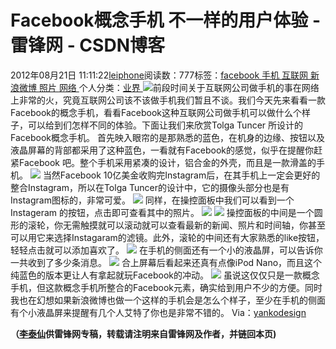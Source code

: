 
# Facebook概念手机 不一样的用户体验 - 雷锋网 - CSDN博客


2012年08月21日 11:11:22[leiphone](https://me.csdn.net/leiphone)阅读数：777标签：[facebook																](https://so.csdn.net/so/search/s.do?q=facebook&t=blog)[手机																](https://so.csdn.net/so/search/s.do?q=手机&t=blog)[互联网																](https://so.csdn.net/so/search/s.do?q=互联网&t=blog)[新浪微博																](https://so.csdn.net/so/search/s.do?q=新浪微博&t=blog)[照片																](https://so.csdn.net/so/search/s.do?q=照片&t=blog)[网络																](https://so.csdn.net/so/search/s.do?q=网络&t=blog)[
							](https://so.csdn.net/so/search/s.do?q=照片&t=blog)[
																					](https://so.csdn.net/so/search/s.do?q=新浪微博&t=blog)个人分类：[业界																](https://blog.csdn.net/leiphone/article/category/873390)
[
																								](https://so.csdn.net/so/search/s.do?q=新浪微博&t=blog)
[
				](https://so.csdn.net/so/search/s.do?q=互联网&t=blog)
[
			](https://so.csdn.net/so/search/s.do?q=互联网&t=blog)
[
		](https://so.csdn.net/so/search/s.do?q=手机&t=blog)
[
	](https://so.csdn.net/so/search/s.do?q=facebook&t=blog)
![](http://www.leiphone.com/wp-content/uploads/2012/08/facebook_phone41-150x150.jpg)前段时间关于互联网公司做手机的事在网络上非常的火，究竟互联网公司该不该做手机我们暂且不谈。我们今天先来看看一款Facebook的概念手机，看看Facebook这种互联网公司做手机可以做什么个样子，可以给到们怎样不同的体验。下面让我们来欣赏Tolga
 Tuncer 所设计的Facebook概念手机。
首先映入眼帘的是那熟悉的蓝色，在机身的边缘、按钮以及液晶屏幕的背部都采用了这种蓝色，一看就有Facebook的感觉，似乎在提醒你赶紧Facebook 吧。整个手机采用紧凑的设计，铝合金的外壳，而且是一款滑盖的手机。
![](http://www.leiphone.com/wp-content/uploads/2012/08/facebook_phone3.jpeg)
当然Facebook 10亿美金收购完Instagram后，在其手机上一定会更好的整合Instagram，所以在Tolga Tuncer的设计中，它的摄像头部分也是有Instagram图标的，非常可爱。
![](http://www.leiphone.com/wp-content/uploads/2012/08/facebook_phone21.jpeg)
同样，在操控面板中我们可以看到一个Instageram 的按钮，点击即可查看其中的照片。
![](http://www.leiphone.com/wp-content/uploads/2012/08/facebook_phone1-1.jpeg)
![](http://www.leiphone.com/wp-content/uploads/2012/08/facebook_phone6.jpeg)
操控面板的中间是一个圆形的滚轮，你无需触摸就可以滚动就可以查看最新的新闻、照片和时间轴，你甚至可以用它来选择Instagaram的滤镜。此外，滚轮的中间还有大家熟悉的like按钮，轻轻点击就可以添加喜欢了。
![](http://www.leiphone.com/wp-content/uploads/2012/08/facebook_phone4.jpeg)
在手机的侧面还有一个小的液晶屏，可以告诉你一共收到了多少条消息。
![](http://www.leiphone.com/wp-content/uploads/2012/08/facebook_phone7.jpeg)
合上屏幕后看起来还真有点像iPod Nano，而且这个纯蓝色的版本更让人有拿起就玩Facebook的冲动。
![](http://www.leiphone.com/wp-content/uploads/2012/08/facebook_phone81.jpeg)
虽说这仅仅只是一款概念手机，但这款概念手机所整合的Facebook元素，确实给到用户不少的方便。同时我也在幻想如果新浪微博也做一个这样的手机会是怎么个样子，至少在手机的侧面有个小液晶屏来提醒有几个人艾特了你也是非常不错的。
Via：[yankodesign](http://www.yankodesign.com/2012/08/20/blue-experience-part-2/)

**（****[李泰仙](http://www.leiphone.com/author/litaixian)****供****雷锋网****专稿，转载请注明来自雷锋网及作者，并链回本页)**

